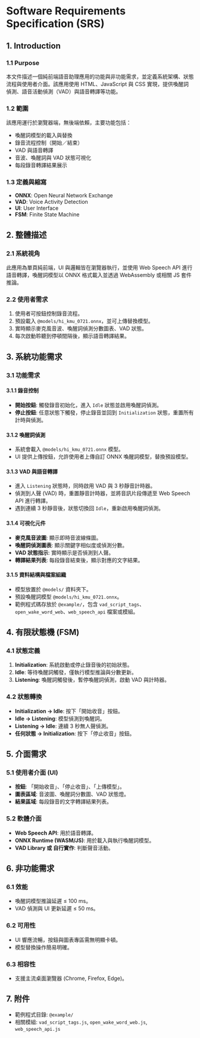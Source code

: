 # Software Requirements Specification (SRS)

## 1. Introduction

### 1.1 Purpose

本文件描述一個純前端語音助理應用的功能與非功能需求，並定義系統架構、狀態流程與使用者介面。該應用使用 HTML、JavaScript 與 CSS 實現，提供喚醒詞偵測、語音活動偵測（VAD）與語音轉譯等功能。

### 1.2 範圍

該應用運行於瀏覽器端，無後端依賴，主要功能包括：

* 喚醒詞模型的載入與替換
* 錄音流程控制（開始／結束）
* VAD 與語音轉譯
* 音波、喚醒詞與 VAD 狀態可視化
* 每段錄音轉譯結果展示

### 1.3 定義與縮寫

* **ONNX**: Open Neural Network Exchange
* **VAD**: Voice Activity Detection
* **UI**: User Interface
* **FSM**: Finite State Machine

## 2. 整體描述

### 2.1 系統視角

此應用為單頁純前端，UI 與邏輯皆在瀏覽器執行，並使用 Web Speech API 進行語音轉譯，喚醒詞模型以 ONNX 格式載入並透過 WebAssembly 或相關 JS 套件推論。

### 2.2 使用者需求

1. 使用者可按鈕控制錄音流程。
2. 預設載入 `@models/hi_kmu_0721.onnx`，並可上傳替換模型。
3. 實時顯示麥克風音波、喚醒詞偵測分數圖表、VAD 狀態。
4. 每次啟動聆聽到停頓間隔後，顯示語音轉譯結果。

## 3. 系統功能需求

### 3.1 功能需求

#### 3.1.1 錄音控制

* **開始按鈕**: 觸發錄音初始化，進入 `Idle` 狀態並啟用喚醒詞偵測。
* **停止按鈕**: 任意狀態下觸發，停止錄音並回到 `Initialization` 狀態，重置所有計時與偵測。

#### 3.1.2 喚醒詞偵測

* 系統會載入 `@models/hi_kmu_0721.onnx` 模型。
* UI 提供上傳按鈕，允許使用者上傳自訂 ONNX 喚醒詞模型，替換預設模型。

#### 3.1.3  VAD 與語音轉譯

* 進入 `Listening` 狀態時，同時啟用 VAD 與 3 秒靜音計時器。
* 偵測到人聲 (VAD) 時，重置靜音計時器，並將音訊片段傳遞至 Web Speech API 進行轉譯。
* 遇到連續 3 秒靜音後，狀態切換回 `Idle`，重新啟用喚醒詞偵測。

#### 3.1.4 可視化元件

* **麥克風音波圖**: 顯示即時音波線條圖。
* **喚醒詞偵測圖表**: 顯示關鍵字相似度或偵測分數。
* **VAD 狀態指示**: 實時顯示是否偵測到人聲。
* **轉譯結果列表**: 每段錄音結束後，顯示對應的文字結果。

#### 3.1.5 資料結構與檔案組織

* 模型放置於 `@models/` 資料夾下。
* 預設喚醒詞模型 `@models/hi_kmu_0721.onnx`。
* 範例程式碼存放於 `@example/`，包含 `vad_script_tags`、`open_wake_word_web`、`web_speech_api` 檔案或模組。

## 4. 有限狀態機 (FSM)

### 4.1 狀態定義

1. **Initialization**: 系統啟動或停止錄音後的初始狀態。
2. **Idle**: 等待喚醒詞觸發，僅執行模型推論與分數更新。
3. **Listening**: 喚醒詞觸發後，暫停喚醒詞偵測，啟動 VAD 與計時器。

### 4.2 狀態轉換

* **Initialization → Idle**: 按下「開始收音」按鈕。
* **Idle → Listening**: 模型偵測到喚醒詞。
* **Listening → Idle**: 連續 3 秒無人聲偵測。
* **任何狀態 → Initialization**: 按下「停止收音」按鈕。

## 5. 介面需求

### 5.1 使用者介面 (UI)

* **按鈕**: 「開始收音」、「停止收音」、「上傳模型」。
* **圖表區域**: 音波圖、喚醒詞分數圖、VAD 狀態燈。
* **結果區域**: 每段錄音的文字轉譯結果列表。

### 5.2 軟體介面

* **Web Speech API**: 用於語音轉譯。
* **ONNX Runtime (WASM/JS)**: 用於載入與執行喚醒詞模型。
* **VAD Library 或 自行實作**: 判斷聲音活動。

## 6. 非功能需求

### 6.1 效能

* 喚醒詞模型推論延遲 ≤ 100 ms。
* VAD 偵測與 UI 更新延遲 ≤ 50 ms。

### 6.2 可用性

* UI 響應流暢，按鈕與圖表專區需無明顯卡頓。
* 模型替換操作簡易明確。

### 6.3 相容性

* 支援主流桌面瀏覽器 (Chrome, Firefox, Edge)。

## 7. 附件

* 範例程式目錄: `@example/`
* 相關模組: `vad_script_tags.js`, `open_wake_word_web.js`, `web_speech_api.js`

